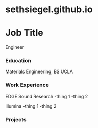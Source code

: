 # sethsiegel.github.io

# Job Title
Engineer

### Education
Materials Engineering, BS
UCLA

### Work Experience
EDGE Sound Research
-thing 1
-thing 2

Illumina
-thing 1
-thing 2

### Projects
